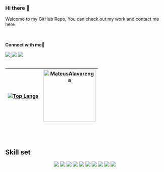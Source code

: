 
### Hi there 👋
Welcome to my GitHub Repo, You can check out my work and contact me here 

<br><br>
<b>Connect with me🤝</b>

<a href="https://www.linkedin.com/in/mateus-alvarenga"><img src="https://img.shields.io/badge/LinkedIn-0077B5?style=for-the-badge&logo=linkedin&logoColor=white" /> </a>
<a href="https://codepen.io/mateusalvarenga"><img src="https://img.shields.io/badge/Codepen-000000?style=for-the-badge&logo=codepen&logoColor=white" /></a>
<a href="https://discordapp.com/users/288036238802288641"><img src="https://img.shields.io/badge/DISCORD-000000?style=for-the-badge&logo=discord&logoColor=blue" /></a>
<br><br>

|[![Top Langs](https://github-readme-stats.vercel.app/api/top-langs/?username=mateusalvarenga&theme=github_dark&layout=compact)](https://github.com/anuraghazra/github-readme-stats)  | <img height="165em" src="https://github-readme-streak-stats.herokuapp.com?user=MateusAlvarenga&theme=dark&date_format=j%2Fn%5B%2FY%5D" alt="MateusAlavarenga" />| 
| ------------- | ------------- |

<br><br>
## Skill set
<p align="center">
 <img src="https://img.shields.io/badge/Java-ED8B00?style=for-the-badge&logo=java&logoColor=white" />
 <img src="https://img.shields.io/badge/Kotlin-0095D5?&style=for-the-badge&logo=kotlin&logoColor=white" />
 <img src="https://img.shields.io/badge/Spring-6DB33F?style=for-the-badge&logo=spring&logoColor=white" /> 
 <img src="https://img.shields.io/badge/JavaScript-323330?style=for-the-badge&logo=javascript&logoColor=F7DF1E" />
 <img src="https://img.shields.io/badge/React-20232A?style=for-the-badge&logo=react&logoColor=61DAFB" /> 
 <img src="https://img.shields.io/badge/nestjs-E0234E?style=for-the-badge&logo=nestjs&logoColor=white" />
 <img src="https://img.shields.io/badge/next.js-000000?style=for-the-badge&logo=nextdotjs&logoColor=white" />
 <img src="https://img.shields.io/badge/Python-FFD43B?style=for-the-badge&logo=python&logoColor=darkgreen" /> 
 <img src="https://img.shields.io/badge/Docker-2CA5E0?style=for-the-badge&logo=docker&logoColor=white" />
 <img src="https://img.shields.io/badge/Junit5-25A162?style=for-the-badge&logo=junit5&logoColor=white" />
 <!---<img src="" /> -->
</p>



